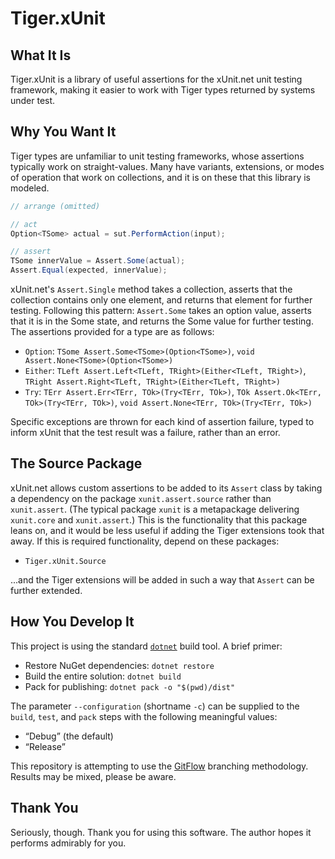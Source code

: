 # Tiger.xUnit

## What It Is

Tiger.xUnit is a library of useful assertions for the xUnit.net unit testing framework, making it easier to work with Tiger types returned by systems under test.

## Why You Want It

Tiger types are unfamiliar to unit testing frameworks, whose assertions typically work on straight-values. Many have variants, extensions, or modes of operation that work on collections, and it is on these that this library is modeled.

```csharp
// arrange (omitted)

// act
Option<TSome> actual = sut.PerformAction(input);

// assert
TSome innerValue = Assert.Some(actual);
Assert.Equal(expected, innerValue);
```

xUnit.net's `Assert.Single` method takes a collection, asserts that the collection contains only one element, and returns that element for further testing. Following this pattern: `Assert.Some` takes an option value, asserts that it is in the Some state, and returns the Some value for further testing. The assertions provided for a type are as follows:

- `Option`: `TSome Assert.Some<TSome>(Option<TSome>)`, `void Assert.None<TSome>(Option<TSome>)`
- `Either`: `TLeft Assert.Left<TLeft, TRight>(Either<TLeft, TRight>)`, `TRight Assert.Right<TLeft, TRight>(Either<TLeft, TRight>)`
- `Try`: `TErr Assert.Err<TErr, TOk>(Try<TErr, TOk>)`, `TOk Assert.Ok<TErr, TOk>(Try<TErr, TOk>)`, `void Assert.None<TErr, TOk>(Try<TErr, TOk>)`

Specific exceptions are thrown for each kind of assertion failure, typed to inform xUnit that the test result was a failure, rather than an error.

## The Source Package

xUnit.net allows custom assertions to be added to its `Assert` class by taking a dependency on the package `xunit.assert.source` rather than `xunit.assert`. (The typical package `xunit` is a metapackage delivering `xunit.core` and `xunit.assert`.) This is the functionality that this package leans on, and it would be less useful if adding the Tiger extensions took that away. If this is required functionality, depend on these packages:

- `Tiger.xUnit.Source`

...and the Tiger extensions will be added in such a way that `Assert` can be further extended.

## How You Develop It

This project is using the standard [`dotnet`](https://dot.net) build tool. A brief primer:

- Restore NuGet dependencies: `dotnet restore`
- Build the entire solution: `dotnet build`
- Pack for publishing: `dotnet pack -o "$(pwd)/dist"`

The parameter `--configuration` (shortname `-c`) can be supplied to the `build`, `test`, and `pack` steps with the following meaningful values:

- “Debug” (the default)
- “Release”

This repository is attempting to use the [GitFlow](http://jeffkreeftmeijer.com/2010/why-arent-you-using-git-flow/) branching methodology. Results may be mixed, please be aware.

## Thank You

Seriously, though. Thank you for using this software. The author hopes it performs admirably for you.
